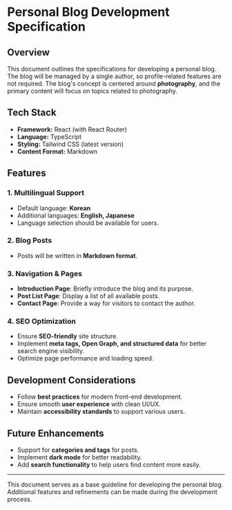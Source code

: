 # Personal Blog Development Specification

## Overview

This document outlines the specifications for developing a personal blog. The blog will be managed by a single author, so profile-related features are not required. The blog's concept is centered around **photography**, and the primary content will focus on topics related to photography.

## Tech Stack

- **Framework:** React (with React Router)
- **Language:** TypeScript
- **Styling:** Tailwind CSS (latest version)
- **Content Format:** Markdown

## Features

### 1. Multilingual Support

- Default language: **Korean**
- Additional languages: **English, Japanese**
- Language selection should be available for users.

### 2. Blog Posts

- Posts will be written in **Markdown format**.

### 3. Navigation & Pages

- **Introduction Page**: Briefly introduce the blog and its purpose.
- **Post List Page**: Display a list of all available posts.
- **Contact Page**: Provide a way for visitors to contact the author.

### 4. SEO Optimization

- Ensure **SEO-friendly** site structure.
- Implement **meta tags, Open Graph, and structured data** for better search engine visibility.
- Optimize page performance and loading speed.

## Development Considerations

- Follow **best practices** for modern front-end development.
- Ensure smooth **user experience** with clean UI/UX.
- Maintain **accessibility standards** to support various users.

## Future Enhancements

- Support for **categories and tags** for posts.
- Implement **dark mode** for better readability.
- Add **search functionality** to help users find content more easily.

---

This document serves as a base guideline for developing the personal blog. Additional features and refinements can be made during the development process.
